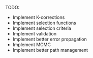TODO:
- Implement K-corrections
- Implement selection functions
- Implement selection criteria
- Implement validation
- Implement better error propagation
- Implement MCMC
- Implement better path management

